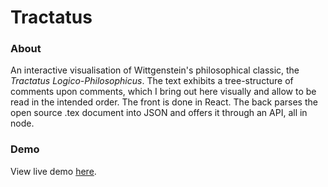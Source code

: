 # Tractatus

### About
An interactive visualisation of Wittgenstein's philosophical classic, the *Tractatus Logico-Philosophicus*. The text exhibits a tree-structure of comments upon comments, which I bring out here visually and allow to be read in the intended order. The front is done in React. The back parses the open source .tex document into JSON and offers it through an API, all in node.

### Demo
View live demo [here](https://tractatus.sengers.dev).

